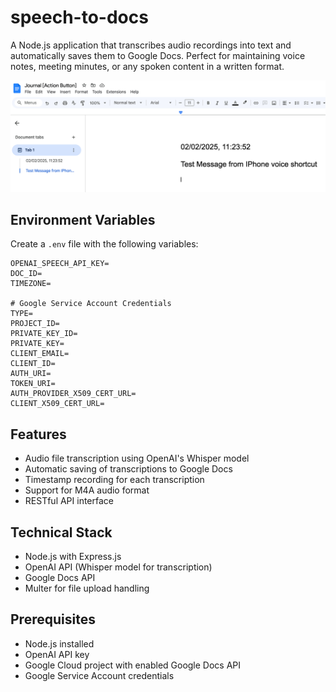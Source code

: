 # speech-to-docs

A Node.js application that transcribes audio recordings into text and automatically saves them to Google Docs. Perfect for maintaining voice notes, meeting minutes, or any spoken content in a written format.

![img_1.png](img_1.png)

## Environment Variables

Create a `.env` file with the following variables:

```plaintext
OPENAI_SPEECH_API_KEY=
DOC_ID=
TIMEZONE=

# Google Service Account Credentials
TYPE=
PROJECT_ID=
PRIVATE_KEY_ID=
PRIVATE_KEY=
CLIENT_EMAIL=
CLIENT_ID=
AUTH_URI=
TOKEN_URI=
AUTH_PROVIDER_X509_CERT_URL=
CLIENT_X509_CERT_URL=
```

## Features

- Audio file transcription using OpenAI's Whisper model
- Automatic saving of transcriptions to Google Docs
- Timestamp recording for each transcription
- Support for M4A audio format
- RESTful API interface

## Technical Stack

- Node.js with Express.js
- OpenAI API (Whisper model for transcription)
- Google Docs API
- Multer for file upload handling

## Prerequisites

- Node.js installed
- OpenAI API key
- Google Cloud project with enabled Google Docs API
- Google Service Account credentials
